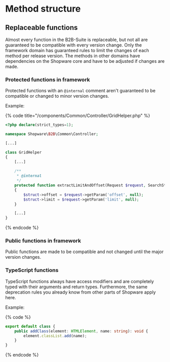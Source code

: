 # Method structure

## Replaceable functions

Almost every function in the B2B-Suite is replaceable, but not all are guaranteed to be compatible with every version change.
Only the framework domain has guaranteed rules to limit the changes of each method per release version.
The methods in other domains have dependencies on the Shopware core and have to be adjusted if changes are made.

### Protected functions in framework

Protected functions with an `@internal` comment aren't guaranteed to be compatible or changed to minor version changes.

Example:

{% code title="<b2b root>/components/Common/Controller/GridHelper.php" %}

```php
<?php declare(strict_types=1);

namespace Shopware\B2B\Common\Controller;

[...]

class GridHelper
{    
    [...]
    
    /**
     * @internal
     */
    protected function extractLimitAndOffset(Request $request, SearchStruct $struct): void
    {
        $struct->offset = $request->getParam('offset', null);
        $struct->limit = $request->getParam('limit', null);
    }

    [...]
}
```

{% endcode %}

### Public functions in framework

Public functions are made to be compatible and not changed until the major version changes.

### TypeScript functions

TypeScript functions always have access modifiers and are completely typed with their arguments and return types.
Furthermore, the same deprecation rules you already know from other parts of Shopware apply here.

Example:

{% code %}

```typescript
export default class {
    public addClass(element: HTMLElement, name: string): void {
        element.classList.add(name);
    }
}
```

{% endcode %}
